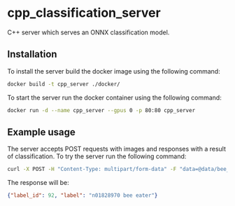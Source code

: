 # cpp_classification_server
C++ server which serves an ONNX classification model.

## Installation
To install the server build the docker image using the following command:
```sh
docker build -t cpp_server ./docker/
```

To start the server run the docker container using the following command:
```sh
docker run -d --name cpp_server --gpus 0 -p 80:80 cpp_server
```

## Example usage
The server accepts POST requests with images and responses with a result of classification.
To try the server run the following command:
```sh
curl -X POST -H "Content-Type: multipart/form-data" -F "data=@data/bee_eater.jpg" 127.0.0.1/classify
```

The response will be:
```json
{"label_id": 92, "label": "n01828970 bee eater"}
```